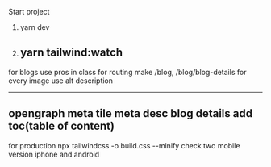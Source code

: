 Start project

1. yarn dev
2. yarn tailwind:watch
   ------
for blogs use
pros in class
for routing make /blog, /blog/blog-details
for every image use alt description

-----
opengraph 
meta tile 
meta desc
blog details add toc(table of content)
----
for production
npx tailwindcss -o build.css --minify
check two mobile version iphone and android 
